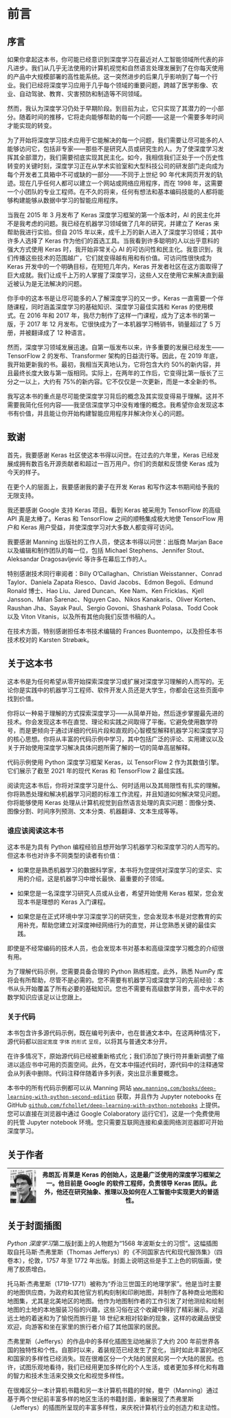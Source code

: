 # 前言

## 序言

如果你拿起这本书，你可能已经意识到深度学习在最近对人工智能领域所代表的非凡进步。我们从几乎无法使用的计算机视觉和自然语言处理发展到了在你每天使用的产品中大规模部署的高性能系统。这一突然进步的后果几乎影响到了每一个行业。我们已经将深度学习应用于几乎每个领域的重要问题，跨越了医学影像、农业、自动驾驶、教育、灾害预防和制造等不同领域。

然而，我认为深度学习仍处于早期阶段。到目前为止，它只实现了其潜力的一小部分。随着时间的推移，它将走向能够帮助的每一个问题——这是一个需要多年时间才能实现的转变。

为了开始将深度学习技术应用于它能解决的每一个问题，我们需要让尽可能多的人能够访问它，包括非专家——那些不是研究人员或研究生的人。为了使深度学习发挥其全部潜力，我们需要彻底实现其民主化。如今，我相信我们正处于一个历史性转变的关键时刻，深度学习正在从学术实验室和大型科技公司的研发部门走向成为每个开发者工具箱中不可或缺的一部分——不同于上世纪 90 年代末网页开发的轨迹。现在几乎任何人都可以建立一个网站或网络应用程序，而在 1998 年，这需要一个小团队的专业工程师。在不久的将来，任何有想法和基本编码技能的人都将能够构建能够从数据中学习的智能应用程序。

当我在 2015 年 3 月发布了 Keras 深度学习框架的第一个版本时，AI 的民主化并不是我考虑的问题。我已经在机器学习领域做了几年的研究，并建立了 Keras 来帮助我进行实验。但自 2015 年以来，成千上万的新人进入了深度学习领域；其中许多人选择了 Keras 作为他们的首选工具。当我看到许多聪明的人以出乎意料的强大方式使用 Keras 时，我开始非常关心 AI 的可访问性和民主化。我意识到，我们传播这些技术的范围越广，它们就变得越有用和有价值。可访问性很快成为 Keras 开发中的一个明确目标，在短短几年内，Keras 开发者社区在这方面取得了巨大成就。我们让成千上万的人掌握了深度学习，这些人又在使用它来解决直到最近被认为是无法解决的问题。

你手中的这本书是让尽可能多的人了解深度学习的又一步。Keras 一直需要一个伴随课程，同时涵盖深度学习的基础知识、深度学习最佳实践和 Keras 的使用模式。在 2016 年和 2017 年，我尽力制作了这样一门课程，成为了这本书的第一版，于 2017 年 12 月发布。它很快成为了一本机器学习畅销书，销量超过了 5 万册，并被翻译成了 12 种语言。

然而，深度学习领域发展迅速。自第一版发布以来，许多重要的发展已经发生——TensorFlow 2 的发布、Transformer 架构的日益流行等。因此，在 2019 年底，我开始更新我的书。最初，我相当天真地认为，它将包含大约 50%的新内容，并且最终长度大致与第一版相同。实际上，在两年的工作后，它变得比第一版长了三分之一以上，大约有 75%的新内容。它不仅仅是一次更新，而是一本全新的书。

我写这本书的重点是尽可能使深度学习背后的概念及其实现变得易于理解。这并不需要我简化任何内容——我坚信深度学习中没有难懂的概念。我希望你会发现这本书有价值，并且能让你开始构建智能应用程序并解决你关心的问题。

## 致谢

首先，我要感谢 Keras 社区使这本书得以问世。在过去的六年里，Keras 已经发展成拥有数百名开源贡献者和超过一百万用户。你们的贡献和反馈使 Keras 成为今天的样子。

在更个人的层面上，我要感谢我的妻子在开发 Keras 和写作这本书期间给予我的无限支持。

我还要感谢 Google 支持 Keras 项目。看到 Keras 被采用为 TensorFlow 的高级 API 真是太棒了。Keras 和 TensorFlow 之间的顺畅集成极大地使 TensorFlow 用户和 Keras 用户受益，并使深度学习对大多数人都变得可访问。

我要感谢 Manning 出版社的工作人员，使这本书得以问世：出版商 Marjan Bace 以及编辑和制作团队的每一位，包括 Michael Stephens、Jennifer Stout、Aleksandar Dragosavljević 等许多在幕后工作的人。

特别感谢技术同行审阅者：Billy O’Callaghan、Christian Weisstanner、Conrad Taylor、Daniela Zapata Riesco、David Jacobs、Edmon Begoli、Edmund Ronald 博士、Hao Liu、Jared Duncan、Kee Nam、Ken Fricklas、Kjell Jansson、Milan Šarenac、Nguyen Cao、Nikos Kanakaris、Oliver Korten、Raushan Jha、Sayak Paul、Sergio Govoni、Shashank Polasa、Todd Cook 以及 Viton Vitanis，以及所有其他向我们反馈书稿的人。

在技术方面，特别感谢担任本书技术编辑的 Frances Buontempo，以及担任本书技术校对的 Karsten Strøbæk。

## 关于这本书

这本书是为任何希望从零开始探索深度学习或扩展对深度学习理解的人而写的。无论你是实践中的机器学习工程师、软件开发人员还是大学生，你都会在这些页面中找到价值。

你将以一种易于理解的方式探索深度学习——从简单开始，然后逐步掌握最先进的技术。你会发现这本书在直觉、理论和实践之间取得了平衡。它避免使用数学符号，而是更倾向于通过详细的代码片段和直观的心智模型解释机器学习和深度学习的核心思想。你将从丰富的代码示例中学习，其中包括广泛的评论、实用建议以及关于开始使用深度学习解决具体问题所需了解的一切的简单高层解释。

代码示例使用 Python 深度学习框架 Keras，以 TensorFlow 2 作为其数值引擎。它们展示了截至 2021 年的现代 Keras 和 TensorFlow 2 最佳实践。

阅读完这本书后，你将对深度学习是什么、何时适用以及其局限性有扎实的理解。你将熟悉处理和解决机器学习问题的标准工作流程，并且知道如何解决常见问题。你将能够使用 Keras 处理从计算机视觉到自然语言处理的真实问题：图像分类、图像分割、时间序列预测、文本分类、机器翻译、文本生成等等。

### 谁应该阅读这本书

这本书是为具有 Python 编程经验且想开始学习机器学习和深度学习的人而写的。但这本书也对许多不同类型的读者有价值：

+   如果您是熟悉机器学习的数据科学家，本书将为您提供对深度学习的坚实、实用的介绍，这是机器学习中增长最快、最重要的子领域。

+   如果您是一名深度学习研究人员或从业者，希望开始使用 Keras 框架，您会发现本书是理想的 Keras 入门课程。

+   如果您是在正式环境中学习深度学习的研究生，您会发现本书是对您教育的实用补充，帮助您建立对深度神经网络行为的直觉，并让您熟悉关键的最佳实践。

即使是不经常编码的技术人员，也会发现本书对基本和高级深度学习概念的介绍很有用。

为了理解代码示例，您需要具备合理的 Python 熟练程度。此外，熟悉 NumPy 库将会有所帮助，尽管不是必需的。您不需要有机器学习或深度学习的先前经验：本书从头开始覆盖了所有必要的基础知识。您也不需要有高级数学背景，高中水平的数学知识应该足以让您跟上。

### 关于代码

本书包含许多源代码示例，既在编号列表中，也在普通文本中。在这两种情况下，源代码都以`固定宽度` `字体` `的形式` `呈现`，以将其与普通文本分开。

在许多情况下，原始源代码已经被重新格式化；我们添加了换行符并重新调整了缩进以适应书中可用的页面空间。此外，在文本中描述代码时，源代码中的注释通常会从列表中删除。代码注释伴随着许多列表，突出显示重要概念。

本书中的所有代码示例都可以从 Manning 网站 [`www.manning.com/books/deep-learning-with-python-second-edition`](https://www.manning.com/books/deep-learning-with-python-second-edition) 获取，并且作为 Jupyter notebooks 在 GitHub [`github.com/fchollet/deep-learning-with-python-notebooks`](https://github.com/fchollet/deep-learning-with-python-notebooks) 上提供。您可以直接在浏览器中通过 Google Colaboratory 运行它们，这是一个免费使用的托管 Jupyter notebook 环境。您只需要互联网连接和桌面网络浏览器即可开始深度学习。


## 关于作者

| ![](img/Chollet.png) | 弗朗瓦·肖莱是 Keras 的创始人，这是最广泛使用的深度学习框架之一。他目前是 Google 的软件工程师，负责领导 Keras 团队。此外，他还在研究抽象、推理以及如何在人工智能中实现更大的普适性。 |
| --- | --- |

## 关于封面插图

*Python 深度学习*第二版封面上的人物题为“1568 年波斯女士的习惯”。这幅插图取自托马斯·杰弗里斯（Thomas Jefferys）的《不同国家古代和现代服饰集》（四卷本），伦敦，1757 年至 1772 年出版。封面上说明这些是手工上色的铜版画，使用了胶质增白。

托马斯·杰弗里斯（1719-1771）被称为“乔治三世国王的地理学家”。他是当时主要的地图供应商，为政府和其他官方机构刻制和印刷地图，并制作了各种商业地图和地图集，尤其是北美地区的地图。他作为地图制作者的工作引发了对他测绘和绘制地图的土地的本地服装习俗的兴趣，这些习俗在这个收藏中得到了精彩展示。对遥远土地的着迷和为了愉悦而旅行是 18 世纪末相对较新的现象，这样的收藏品很受欢迎，向游客和坐在家里的旅行者介绍了其他国家的居民。

杰弗里斯（Jefferys）的作品中的多样化插图生动地展示了大约 200 年前世界各国的独特性和个性。自那时以来，着装规范已经发生了变化，当时如此丰富的地区和国家的多样性已经消失。现在很难区分一个大陆的居民和另一个大陆的居民。也许，试图乐观地看待，我们已经用更加多样化的个人生活，或者更加多样化和有趣的智力和技术生活来交换文化和视觉多样性。

在很难区分一本计算机书籍和另一本计算机书籍的时候，曼宁（Manning）通过基于两个世纪前丰富多样的地区生活的书籍封面，重新展现了杰弗里斯（Jefferys）的插图所呈现的丰富多样性，来庆祝计算机行业的创造力和主动性。
